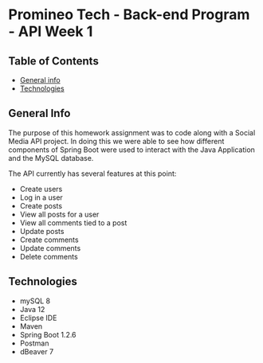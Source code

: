 # Promineo Tech - Back-end Program - API Week 1

## Table of Contents
* [General info](#general-info)
* [Technologies](#technologies)

## General Info
The purpose of this homework assignment was to code along with a Social Media API project. In doing this we were able to see how different components of Spring Boot were used to interact with the Java Application and the MySQL database.  

The API currently has several features at this point: 
* Create users
* Log in a user
* Create posts 
* View all posts for a user
* View all comments tied to a post
* Update posts 
* Create comments 
* Update comments 
* Delete comments


## Technologies
* mySQL 8
* Java 12
* Eclipse IDE
* Maven
* Spring Boot 1.2.6
* Postman
* dBeaver 7
